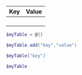 | Key | Value |
| --- | ----- |
|     |       |
|     |       |
|     |       |
|     |       |

~~~ps1
$myTable = @{}

$myTable.add("key","value")

$myTable["key"]

$myTable
~~~
